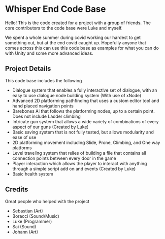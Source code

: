 # Whisper End Code Base

Hello! This is the code created for a project with a group of friends. The core contributors to the code base were Luke and myself.

We spent a whole summer during covid working our hardest to get something out, but at the end covid caught up. Hopefully anyone that comes across this can use this code base as examples for what you can do with Unity and some more advanced ideas.



## Project Details

This code base includes the following

* Dialogue system that enables a fully interactive set of dialogue, with an easy to use dialogue node building system (With use of xNode)
* Advanced 2D platforming pathfinding that uses a custom editor tool and hand placed navigation points
* Barebones AI that follows the platforming nodes, up to a certain point. Does not include Ladder climbing
* Intricate gun system that allows a wide variety of combinations of every aspect of our guns (Created by Luke)
* Basic saving system that is not fully tested, but allows modularity and ease of use
* 2D platforming movement including Slide, Prone, Climbing, and One way platforms
* Level traveling system that relies of building a file that contains all connection points between every door in the game
* Player interaction which allows the player to interact with anything through a simple script add on and events (Created by Luke)
* Basic health system

## Credits

Great people who helped with the project

* Sebastian (Art)
* Boracci (Sound/Music)
* Luke (Programmer)
* Sai (Sound)
* Johann (Art)

